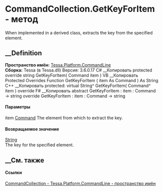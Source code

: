 # CommandCollection.GetKeyForItem - метод
When implemented in a derived class, extracts the key from the specified
element.
##  __Definition
 **Пространство имён:**
[Tessa.Platform.CommandLine](N_Tessa_Platform_CommandLine.htm)  
 **Сборка:** Tessa (в Tessa.dll) Версия: 3.6.0.17
C# __Копировать
     protected override string GetKeyForItem(
    	Command item
    )
VB __Копировать
     Protected Overrides Function GetKeyForItem ( 
    	item As Command
    ) As String
C++ __Копировать
     protected:
    virtual String^ GetKeyForItem(
    	Command^ item
    ) override
F# __Копировать
     abstract GetKeyForItem : 
            item : Command -> string 
    override GetKeyForItem : 
            item : Command -> string 
#### Параметры
item [Command](T_Tessa_Platform_CommandLine_Command.htm)
    The element from which to extract the key.
#### Возвращаемое значение
[String](https://learn.microsoft.com/dotnet/api/system.string)  
The key for the specified element.
##  __См. также
#### Ссылки
[CommandCollection - ](T_Tessa_Platform_CommandLine_CommandCollection.htm)
[Tessa.Platform.CommandLine - пространство
имён](N_Tessa_Platform_CommandLine.htm)
